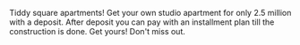 Tiddy square apartments! Get your own studio apartment for only 2.5 million with a deposit. After deposit you can pay with an installment plan till the construction is done. Get yours! Don't miss out.
